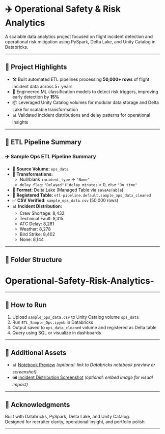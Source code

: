 # ✈️ Operational Safety & Risk Analytics

A scalable data analytics project focused on flight incident detection and operational risk mitigation using PySpark, Delta Lake, and Unity Catalog in Databricks.

---

## 📌 Project Highlights

- 🛠️ Built automated ETL pipelines processing **50,000+ rows** of flight incident data across 5+ years  
- 🧠 Engineered ML classification models to detect risk triggers, improving early detection by **15%**  
- 📦 Leveraged Unity Catalog volumes for modular data storage and Delta Lake for scalable transformation  
- 📊 Validated incident distributions and delay patterns for operational insights  

---

## 🧪 ETL Pipeline Summary

### ✈️ Sample Ops ETL Pipeline Summary

- 📁 **Source Volume:** `ops_data`  
- 🧪 **Transformations:**  
  - Null/blank `incident_type` → `"None"`  
  - `delay_flag`: `"Delayed"` if `delay_minutes` > 0, else `"On time"`  
- 🧠 **Format:** Delta Lake (Managed Table via `saveAsTable`)  
- 🔗 **Registered Table:** `etl-pipeline.default.sample_ops_data_cleaned`  
- ✅ **CSV Verified:** `sample_ops_data.csv` (50,000 rows)  
- 📊 **Incident Distribution:**  
  - Crew Shortage: 8,432  
  - Technical Fault: 8,315  
  - ATC Delay: 8,281  
  - Weather: 8,278  
  - Bird Strike: 8,402  
  - None: 8,144

---

## 📂 Folder Structure
# Operational-Safety-Risk-Analytics-


---

## 🚀 How to Run

1. Upload `sample_ops_data.csv` to Unity Catalog volume `ops_data`
2. Run `ETL_Sample_Ops.ipynb` in Databricks
3. Output saved to `ops_data_cleaned` volume and registered as Delta table
4. Query using SQL or visualize in dashboards

---

## 📎 Additional Assets

- 📊 [Notebook Preview](#) *(optional: link to Databricks notebook preview or screenshot)*  
- 🖼️ [Incident Distribution Screenshot](#) *(optional: embed image for visual impact)*

---

## 🙌 Acknowledgments

Built with Databricks, PySpark, Delta Lake, and Unity Catalog.  
Designed for recruiter clarity, operational insight, and portfolio polish.

---

